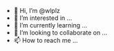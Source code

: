 - 👋 Hi, I’m @wlplz
- 👀 I’m interested in ...
- 🌱 I’m currently learning ...
- 💞️ I’m looking to collaborate on ...
- 📫 How to reach me ...

<!---
wlplz/wlplz is a ✨ special ✨ repository because its `README.md` (this file) appears on your GitHub profile.
You can click the Preview link to take a look at your changes.
--->
